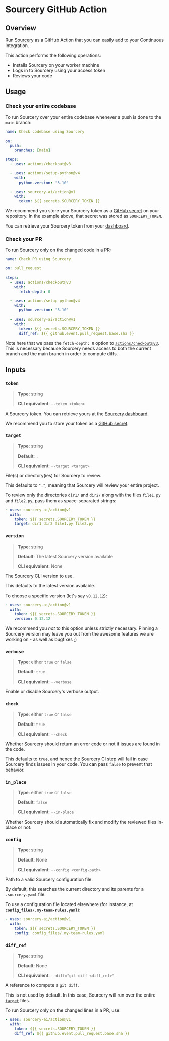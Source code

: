 # Sourcery GitHub Action

## Overview

Run [Sourcery](https://sourcery.ai/) as a GitHub Action that you can easily add to your
Continuous Integration.

This action performs the following operations:

* Installs Sourcery on your worker machine
* Logs in to Sourcery using your access token
* Reviews your code

## Usage

### Check your entire codebase

To run Sourcery over your entire codebase whenever a push is done to the `main` branch:

```yaml
name: Check codebase using Sourcery

on:
  push:
    branches: [main]

steps:
  - uses: actions/checkout@v3

  - uses: actions/setup-python@v4
    with:
      python-version: '3.10'

  - uses: sourcery-ai/action@v1
    with:
      token: ${{ secrets.SOURCERY_TOKEN }}
```

We recommend you store your Sourcery token as a
[GitHub secret](https://docs.github.com/en/actions/security-guides/encrypted-secrets) on
your repository. In the example above, that secret was stored as `SOURCERY_TOKEN`.

You can retrieve your Sourcery token from your
[dashboard](https://sourcery.ai/dashboard/profile).

### Check your PR

To run Sourcery only on the changed code in a PR:

```yaml
name: Check PR using Sourcery

on: pull_request

steps:
  - uses: actions/checkout@v3
    with:
      fetch-depth: 0

  - uses: actions/setup-python@v4
    with:
      python-version: '3.10'

  - uses: sourcery-ai/action@v1
    with:
      token: ${{ secrets.SOURCERY_TOKEN }}
      diff_ref: ${{ github.event.pull_request.base.sha }}
```

Note here that we pass the `fetch-depth: 0` option to
[`actions/checkout@v3`](https://github.com/actions/checkout). This is necessary because
Sourcery needs access to both the current branch and the main branch in order to compute
diffs.

## Inputs

### `token`

> **Type**: string
>
> **CLI equivalent**: `--token <token>`

A Sourcery token. You can retrieve yours at the
[Sourcery dashboard](https://sourcery.ai/dashboard/profile).

We recommend you to store your token as a
[GitHub secret](https://docs.github.com/en/actions/security-guides/encrypted-secrets).

### `target`

> **Type**: string
>
> **Default**: `.`
>
> **CLI equivalent**: `--target <target>`

File(s) or directory(ies) for Sourcery to review.

This defaults to `"."`, meaning that Sourcery will review your entire project.

To review only the directories `dir1/` and `dir2/` along with the files `file1.py` and
`file2.py`, pass them as space-separated strings:

```yaml
- uses: sourcery-ai/action@v1
  with:
    token: ${{ secrets.SOURCERY_TOKEN }}
    target: dir1 dir2 file1.py file2.py
```

### `version`

> **Type**: string
>
> **Default**: The latest Sourcery version available
>
> **CLI equivalent**: None

The Sourcery CLI version to use.

This defaults to the latest version available.

To choose a specific version (let's say `v0.12.12`):

```yaml
- uses: sourcery-ai/action@v1
  with:
    token: ${{ secrets.SOURCERY_TOKEN }}
    version: 0.12.12
```

We recommend you _not_ to this option unless strictly necessary. Pinning a Sourcery
version may leave you out from the awesome features we are working on - as well as
bugfixes ;)

### `verbose`

> **Type**: either `true` or `false`
>
> **Default**: `true`
>
> **CLI equivalent**: `--verbose`

Enable or disable Sourcery's verbose output.

### `check`

> **Type**: either `true` or `false`
>
> **Default**: `true`
>
> **CLI equivalent**: `--check`

Whether Sourcery should return an error code or not if issues are found in the code.

This defaults to `true`, and hence the Sourcery CI step will fail in case Sourcery finds
issues in your code. You can pass `false` to prevent that behavior.

### `in_place`

> **Type**: either `true` or `false`
>
> **Default**: `false`
>
> **CLI equivalent**: `--in-place`

Whether Sourcery should automatically fix and modify the reviewed files in-place or not.

### `config`

> **Type**: string
>
> **Default**: None
>
> **CLI equivalent**: `--config <config-path>`

Path to a valid Sourcery configuration file.

By default, this searches the current directory and its parents for a `.sourcery.yaml`
file.

To use a configuration file located elsewhere (for instance, at
**`config_files/.my-team-rules.yaml`**):

```yaml
- uses: sourcery-ai/action@v1
  with:
    token: ${{ secrets.SOURCERY_TOKEN }}
    config: config_files/.my-team-rules.yaml
```

### `diff_ref`

> **Type**: string
>
> **Default**: None
>
> **CLI equivalent**: `--diff="git diff <diff_ref>"`

A reference to compute a `git diff`.

This is not used by default. In this case, Sourcery will run over the entire
[`target`](#target) files.

To run Sourcery only on the changed lines in a PR, use:

```yaml
- uses: sourcery-ai/action@v1
  with:
    token: ${{ secrets.SOURCERY_TOKEN }}
    diff_ref: ${{ github.event.pull_request.base.sha }}
```

